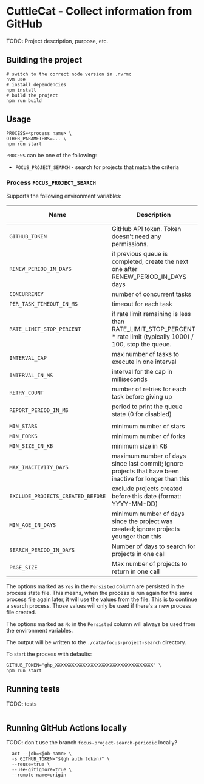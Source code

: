 # CuttleCat - Collect information from GitHub

TODO: Project description, purpose, etc.

## Building the project

```shell
# switch to the correct node version in .nvrmc
nvm use
# install dependencies
npm install
# build the project
npm run build
```

## Usage

```shell
PROCESS=<process name> \
OTHER_PARAMETERS=... \
npm run start
```

`PROCESS` can be one of the following:

- `FOCUS_PROJECT_SEARCH` - search for projects that match the criteria

### Process `FOCUS_PROJECT_SEARCH`

Supports the following environment variables:

| Name                              | Description                                                                                                       | Default value | Persisted |
|-----------------------------------|-------------------------------------------------------------------------------------------------------------------|---------------|-----------|
| `GITHUB_TOKEN`                    | GitHub API token. Token doesn't need any permissions.                                                             | N/A           | No        |
| `RENEW_PERIOD_IN_DAYS`            | if previous queue is completed, create the next one after RENEW_PERIOD_IN_DAYS days                               | 7             | No        |
| `CONCURRENCY`                     | number of concurrent tasks                                                                                        | 6             | No        |
| `PER_TASK_TIMEOUT_IN_MS`          | timeout for each task                                                                                             | 30000         | No        |
| `RATE_LIMIT_STOP_PERCENT`         | if rate limit remaining is less than RATE_LIMIT_STOP_PERCENT * rate limit (typically 1000) / 100, stop the queue. | 10            | No        |
| `INTERVAL_CAP`                    | max number of tasks to execute in one interval                                                                    | 4             | No        |
| `INTERVAL_IN_MS`                  | interval for the cap in milliseconds                                                                              | 20000         | No        |
| `RETRY_COUNT`                     | number of retries for each task before giving up                                                                  | 3             | No        |
| `REPORT_PERIOD_IN_MS`             | period to print the queue state (0 for disabled)                                                                  | 5000          | No        |
|                                   |                                                                                                                   |               |           |
| `MIN_STARS`                       | minimum number of stars                                                                                           | 50            | Yes       |
| `MIN_FORKS`                       | minimum number of forks                                                                                           | 50            | Yes       |
| `MIN_SIZE_IN_KB`                  | minimum size in KB                                                                                                | 1000          | Yes       |
| `MAX_INACTIVITY_DAYS`             | maximum number of days since last commit; ignore projects that have been inactive for longer than this            | 90            | Yes       |
| `EXCLUDE_PROJECTS_CREATED_BEFORE` | exclude projects created before this date (format: YYYY-MM-DD)                                                    | 2008-01-01    | Yes       |
| `MIN_AGE_IN_DAYS`                 | minimum number of days since the project was created; ignore projects younger than this                           | 365           | Yes       |
| `SEARCH_PERIOD_IN_DAYS`           | Number of days to search for projects in one call                                                                 | 5             | Yes       |
| `PAGE_SIZE`                       | Max number of projects to return in one call                                                                      | 100           | Yes       |

The options marked as `Yes` in the `Persisted` column are persisted in the process state file. This means, when the
process is run again for the same process file again later, it will use the values from the file. This is to continue a
search process. Those values will only be used if there's a new process file created.

The options marked as `No` in the `Persisted` column will always be used from the environment variables.

The output will be written to the `./data/focus-project-search` directory.

To start the process with defaults:

```shell
GITHUB_TOKEN="ghp_XXXXXXXXXXXXXXXXXXXXXXXXXXXXXXXXXXXX" \
npm run start
```

## Running tests

TODO: tests
```shell
```

## Running GitHub Actions locally

TODO: don't use the branch `focus-project-search-periodic` locally?
```shell
  act --job=<job-name> \
  -s GITHUB_TOKEN="$(gh auth token)" \
  --reuse=true \
  --use-gitignore=true \
  --remote-name=origin
```
